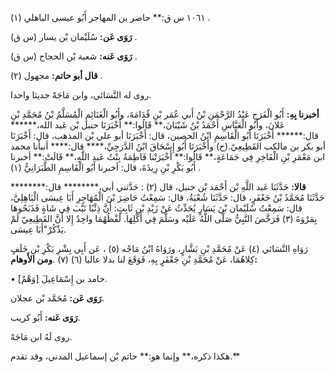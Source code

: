١٠٦١ س ق:** حاضر بن المهاجر أَبُو عيسى الباهلي (١) .

**رَوَى عَن:** سُلَيْمان بْن يسار (س ق) .

**رَوَى عَنه:** شعبة بْن الحجاج (س ق) .

**قال أبو حاتم:** مجهول (٢) .

روى له النَّسَائي، وابن مَاجَهْ حديثا واحدا.

**أخبرنا بِهِ:** أَبُو الْفَرَجِ عَبْدُ الرَّحْمَنِ بْنُ أَبي عُمَر بْنِ قُدَامَةَ، وأَبُو الْغَنَائِمِ الْمُسَلَّمُ بْنُ مُحَمَّدِ بْنِ عَلانَ، وأَبُو الْعَبَّاسِ أَحْمَدُ بْنُ شَيْبَانَ،** قَالُوا:** أَخْبَرَنَا حنبل بْن عَبد الله،****** قال:****** أَخْبَرَنَا أَبُو الْقَاسِمِ ابْنُ الحصين، قال: أَخْبَرَنَا أبو علي بْن المذهب، قال: أَخْبَرَنَا أبو بكر بن مالكب القَطِيعِيّ.(ح) وأَخْبَرَنَا أَبُو إِسْحَاقَ ابْنُ الدَّرَجِيِّ،**** قال:**** أنبأنا محمد ابن مَعْمَرِ بْنِ الْفَاخِرِ فِي جَمَاعَةٍ،** قَالُوا:** أَخْبَرَتْنا فَاطِمَةُ بِنْتُ عَبد اللَّهِ،** قَالَتْ:** أخبرنا أَبُو بَكْرِ بْنِ رِيذَةَ، قال: أخبرنا أَبُو الْقَاسِمِ الطَّبَرَانِيُّ (١) .

**قالا:** حَدَّثَنَا عَبد اللَّهِ بْن أَحْمَد بْن حنبل، قال (٢) : حَدَّثني أبي،******** قال:******** حَدَّثَنَا مُحَمَّدُ بْنُ جَعْفَرٍ، قال: حَدَّثَنَا شُعْبَةُ، قال: سَمِعْتُ حَاضِرَ بْنَ الْمُهَاجِرِ أَبَا عِيسَى الْبَاهِلِيَّ، قال: سَمِعْتُ سُلَيْمان بْنَ يَسَارٍ يُحَدِّثُ عَنْ زَيْدِ بْنِ ثَابِتٍ: أَنَّ ذِئْبًا نَيَّبَ فِي شَاةٍ فَذَبَحُوهَا بِمَرْوَةَ (٣) فَرَخَّصَ النَّبِيُّ صَلَّى اللَّهُ عَلَيْه وسَلَّمَ فِي أَكْلِهَا. لَفْظُهُمَا واحِدٌ إِلا أَنَّ القَطِيعِيّ لَمْ يَذْكُرْ"أَبَا عِيسَى.

رَوَاهِ النَّسَائي (٤) عَنْ مُحَمَّدِ بْنِ بَشَّارٍ، ورَوَاهُ ابْنُ مَاجْه (٥) ، عَن أَبِي بِشْرِ بَكْرِ بْنِ خَلَفٍ كِلاهُمَا، عَنْ مُحَمَّدِ بْنِ جَعْفَرٍ بِهِ، فَوَقَعَ لنا بدلا عاليا (٦) (٧) .**ومن الأَوهام:**

• [وَهْمٌ] حامد بن إِسْمَاعِيلَ.

**رَوَى عَن:** مُحَمَّد بْن عجلان.

**رَوَى عَنه:** أَبُو كريب.

روى لَهُ ابن مَاجَهْ.

هكذا ذكره،** وإنما هو:** حاتم بْن إسماعيل المدني، وقد تقدم.**
